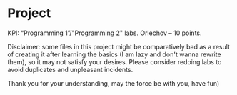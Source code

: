 # Project

KPI: “Programming 1”/"Programming 2" labs. Oriechov – 10 points. 


Disclaimer: some files in this project might be comparatively bad as a result of creating it after learning the basics (I am lazy and don't wanna rewrite them),
so it may not satisfy your desires. Please consider redoing labs to avoid duplicates and unpleasant incidents. 

Thank you for your understanding, may the force be with you, have fun)
